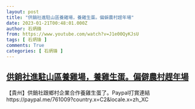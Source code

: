 ```yaml
---
layout: post
title: "供銷社進駐山區養雞場，養雞生蛋。偏僻農村趕年場"
date: 2023-01-21T00:48:01.000Z
author: 石炳鋒
from: https://www.youtube.com/watch?v=J1e00QyKJsU
tags: [ 石炳锋 ]
comments: True
categories: [ 石炳锋 ]
---
```

<!--1674262081000-->
[供銷社進駐山區養雞場，養雞生蛋。偏僻農村趕年場](https://www.youtube.com/watch?v=J1e00QyKJsU)
------

<div>
【貴州】供銷社跟鄉村企業合作養雞生蛋了。Paypal打賞連結https://paypal.me/761009?country.x=C2&locale.x=zh_XC
</div>
